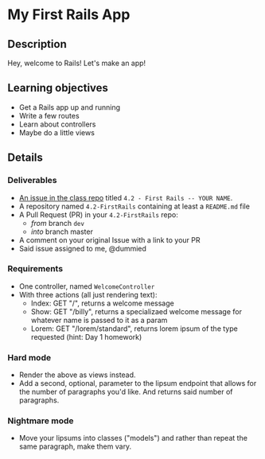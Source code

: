 # My First Rails App

## Description

Hey, welcome to Rails! Let's make an app!

## Learning objectives

* Get a Rails app up and running
* Write a few routes
* Learn about controllers
* Maybe do a little views

## Details

### Deliverables

* [An issue in the class repo](https://github.com/tiy-indianapolis-ror-june2015/assignments/issues) titled `4.2 - First Rails -- YOUR NAME`.
* A repository named `4.2-FirstRails` containing at least a `README.md` file
* A Pull Request (PR) in your `4.2-FirstRails` repo:
  * _from_ branch `dev`
  * _into_ branch master
* A comment on your original Issue with a link to your PR
* Said issue assigned to me, @dummied

### Requirements

* One controller, named `WelcomeController`
* With three actions (all just rendering text):
  * Index: GET "/", returns a welcome message
  * Show: GET "/billy", returns a specializaed welcome message for whatever name is passed to it as a param
  * Lorem: GET "/lorem/standard", returns lorem ipsum of the type requested (hint: Day 1 homework)

### Hard mode

* Render the above as views instead.
* Add a second, optional, parameter to the lipsum endpoint that allows for the number of paragraphs you'd like. And returns said number of paragraphs.

### Nightmare mode

* Move your lipsums into classes ("models") and rather than repeat the same paragraph, make them vary.

